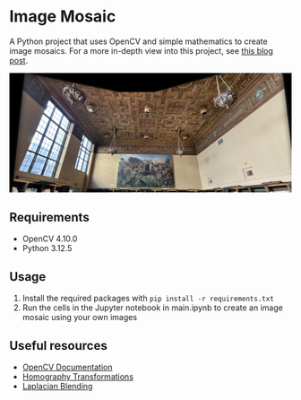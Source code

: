 # Image Mosaic
A Python project that uses OpenCV and simple mathematics to create image mosaics. For a more in-depth view into this project, see [this blog post](https://tyeoh9.github.io/tyeoh/projects/cs180/project4/).

![Heyns Reading Room at Doe Library](autostitch/heyns/mosaic.jpg)

## Requirements
- OpenCV 4.10.0
- Python 3.12.5

## Usage
1. Install the required packages with `pip install -r requirements.txt`
2. Run the cells in the Jupyter notebook in main.ipynb to create an image mosaic using your own images

## Useful resources
- [OpenCV Documentation](https://docs.opencv.org/4.10.0/)
- [Homography Transformations](https://en.wikipedia.org/wiki/Homography_(computer_vision))
- [Laplacian Blending](https://en.wikipedia.org/wiki/Laplacian_of_Gaussian)
